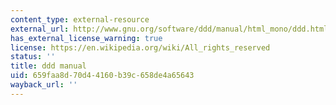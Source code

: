 ```yaml
---
content_type: external-resource
external_url: http://www.gnu.org/software/ddd/manual/html_mono/ddd.html
has_external_license_warning: true
license: https://en.wikipedia.org/wiki/All_rights_reserved
status: ''
title: ddd manual
uid: 659faa8d-70d4-4160-b39c-658de4a65643
wayback_url: ''
---
```

